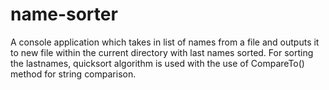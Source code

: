 # name-sorter
A console application which takes in list of names from a file and outputs it to new file within the current directory with last names sorted.
For sorting the lastnames, quicksort algorithm is used with the use of CompareTo() method for string comparison.

